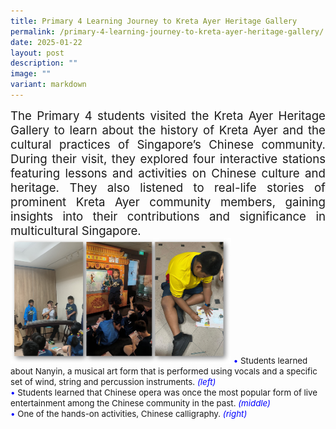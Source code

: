 ```yaml
---
title: Primary 4 Learning Journey to Kreta Ayer Heritage Gallery
permalink: /primary-4-learning-journey-to-kreta-ayer-heritage-gallery/
date: 2025-01-22
layout: post
description: ""
image: ""
variant: markdown
---
```

<div style="font-size:14pt;" align="justify">The Primary 4 students visited the Kreta Ayer Heritage Gallery to learn about the history of Kreta Ayer and the cultural practices of Singapore’s Chinese community. During their visit, they explored four interactive stations featuring lessons and activities on Chinese culture and heritage. They also listened to real-life stories of prominent Kreta Ayer community members, gaining insights into their contributions and significance in multicultural Singapore.</div>
<img src="/images/Happenings/LJKRETA/LJKRETA_1.png" style="width: 70%; height: 70%;">
<span style="font-size:10pt;">
<span style="color:blue;">•</span> Students learned about Nanyin, a musical art form that is performed using vocals and a specific set of wind, string and percussion instruments. <i style="color:blue;">(left)</i><br><span style="color:blue;">•</span> Students learned that Chinese opera was once the most popular form of live entertainment among the Chinese community in the past. <i style="color:blue;">(middle)</i><br><span style="color:blue;">•</span> One of the hands-on activities, Chinese calligraphy. <i style="color:blue;">(right)</i></span>